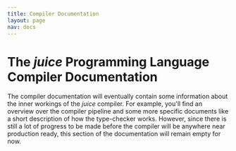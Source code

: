 ```yaml
---
title: Compiler Documentation
layout: page
nav: docs
---
```


# The *juice* Programming Language Compiler Documentation

The compiler documentation will eventually contain some information about the inner workings of the *juice* compiler. For example, you'll find an overview over the compiler pipeline and some more specific documents like a short description of how the type-checker works.
However, since there is still a lot of progress to be made before the compiler will be anywhere near production ready, this section of the documentation will remain empty for now.
